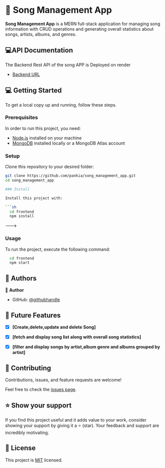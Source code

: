 

# 📖 Song Management App <a name="about-project"></a>

**Song Management App** is a MERN full-stack application for managing song information with CRUD operations and generating overall statistics about songs, artists, albums, and genres.


<!-- LIVE DEMO -->




<!-- API DOC -->

## 💻API Documentation <a name="api-doc"></a>

The Backend Rest API of the song APP is Deployed on render
- [Backend URL](https://song-api-pncl.onrender.com/songs/)



<!-- GETTING STARTED -->

## 💻 Getting Started <a name="getting-started"></a>

To get a local copy up and running, follow these steps.

### Prerequisites

In order to run this project, you need:

- [Node.js](https://nodejs.org/) installed on your machine
- [MongoDB](https://www.mongodb.com/) installed locally or a MongoDB Atlas account

### Setup

Clone this repository to your desired folder:

```sh
git clone https://github.com/pankia/song_management_app.git
cd song_management_app

### Install

Install this project with:

```sh
  cd frontend
  npm install
```
--->

### Usage

To run the project, execute the following command:

```sh
  cd frontend
  npm start
```


<!-- AUTHORS -->

## 👥 Authors <a name="authors"></a>

👤 **Author**

- GitHub: [@githubhandle](https://github.com/pankia)


<!-- FUTURE FEATURES -->

## 🔭 Future Features <a name="future-features"></a>

- [x] **[Create,delete,update and delete Song]**
- [x] **[fetch and display song list along with overall song statistics]**
- [x] **[filter and display songs by artist,album genre and albums grouped by artist]**


<!-- CONTRIBUTING -->

## 🤝 Contributing <a name="contributing"></a>

Contributions, issues, and feature requests are welcome!

Feel free to check the [issues page](../../issues/).



<!-- SUPPORT -->

## ⭐️ Show your support <a name="support"></a>

If you find this project useful and it adds value to your work, consider showing your support by giving it a ⭐️ (star). Your feedback and support are incredibly motivating.



<!-- LICENSE -->

## 📝 License <a name="license"></a>

This project is [MIT](./LICENSE) licensed.



